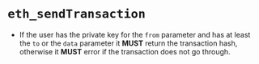 # `eth_sendTransaction`
* If the user has the private key for the `from` parameter and has at least the `to` or the `data` parameter it **MUST** return the transaction hash, otherwise it **MUST** error if the transaction does not go through.
